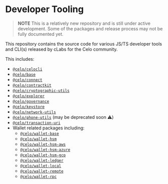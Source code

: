 # Developer Tooling

> **NOTE** This is a relatively new repository and is still under active development.
> Some of the packages and release process may not be fully documented yet.

This repository contains the source code for various JS/TS developer tools and CLI(s) released by cLabs 
for the Celo community. 

This includes: 

- [`@celo/celocli`](https://www.npmjs.com/package/@celo/celocli)
- [`@celo/base`](https://www.npmjs.com/package/@celo/base)
- [`@celo/connect`](https://www.npmjs.com/package/@celo/connect)
- [`@celo/contractkit`](https://www.npmjs.com/package/@celo/contractkit)
- [`@celo/cryptographic-utils`](https://www.npmjs.com/package/@celo/cryptographic-utils)
- [`@celo/explorer`](https://www.npmjs.com/package/@celo/explorer)
- [`@celo/governance`](https://www.npmjs.com/package/@celo/governance)
- [`@celo/keystore`](https://www.npmjs.com/package/@celo/keystores)
- [`@celo/network-utils`](https://www.npmjs.com/package/@celo/network-utils)
- [`@celo/phone-utils`](https://www.npmjs.com/package/@celo/phone-utils) (may be deprecated soon ⚠️)
- [`@celo/transaction-uri`](https://www.npmjs.com/package/@celo/transactions-uri)
- Wallet related packages including:
  - [`@celo/wallet-base`](https://www.npmjs.com/package/@celo/wallet-base)
  - [`@celo/wallet-hsm`](https://www.npmjs.com/package/@celo/wallet-hsm)
  - [`@celo/wallet-hsm-aws`](https://www.npmjs.com/package/@celo/wallet-hsm-aws)
  - [`@celo/wallet-hsm-azure`](https://www.npmjs.com/package/@celo/wallet-hsm-azure)
  - [`@celo/wallet-hsm-gcp`](https://www.npmjs.com/package/@celo/wallet-hsm-azure)
  - [`@celo/wallet-ledger`](https://www.npmjs.com/package/@celo/wallet-ledger)
  - [`@celo/wallet-local`](https://www.npmjs.com/package/@celo/wallet-local)
  - [`@celo/wallet-remote`](https://www.npmjs.com/package/@celo/wallet-remote)
  - [`@celo/wallet-rpc`](https://www.npmjs.com/package/@celo/wallet-rpc)